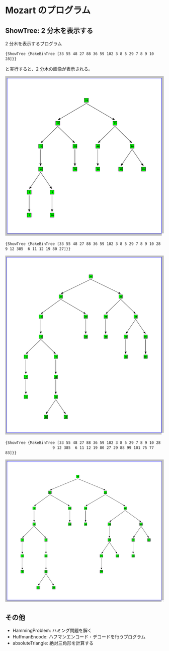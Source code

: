 Mozart のプログラム
============================

ShowTree: 2 分木を表示する
----------------------------

2 分木を表示するプログラム

    {ShowTree {MakeBinTree [33 55 48 27 88 36 59 102 3 8 5 29 7 8 9 10 28]}}

と実行すると、2 分木の画像が表示される。

![binary Tree](imgs/BinTree_Small.png)

    {ShowTree {MakeBinTree [33 55 48 27 88 36 59 102 3 8 5 29 7 8 9 10 28 9 12 385  6 11 12 19 80 27]}}

![binary Tree](imgs/BinTree_Middle.png)

    {ShowTree {MakeBinTree [33 55 48 27 88 36 59 102 3 8 5 29 7 8 9 10 28
                         9 12 385  6 11 12 19 80 27 29 88 99 101 75 77 83]}}

![binary Tree](imgs/BinTree_Big.png)

その他
----------------------------

* HammingProblem: ハミング問題を解く
* HuffmanEncode: ハフマンエンコード・デコードを行うプログラム
* absoluteTriangle: 絶対三角形を計算する

